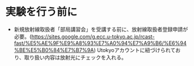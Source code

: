 # 実験を行う前に
- 新規放射線取扱者「部局講習会」を受講する前に、放射線取扱者登録申請が必要。(https://sites.google.com/g.ecc.u-tokyo.ac.jp/rcast-fast/%E5%AE%9F%E9%A8%93%E7%A0%94%E7%A9%B6/%E6%94%BE%E5%B0%84%E7%B7%9A)
Utokyoアカウントに紐づけられており、取り扱い内容は放射光にチェックを入れる。
